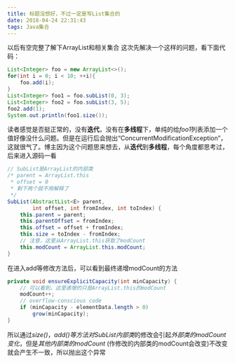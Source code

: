 ```yaml
---
title: 标题没想好，不过一定是写List集合的
date: 2018-04-24 22:31:43
tags: Java集合
---
```




以后有空完整了解下ArrayList和相关集合
这次先解决一个这样的问题，看下面代码：

```java
List<Integer> foo = new ArrayList<>();
for(int i = 0; i < 10; ++i){
    foo.add(i);
}
List<Integer> foo1 = foo.subList(0, 3);
List<Integer> foo2 = foo.subList(3, 5);
foo2.add(1);
System.out.println(foo1.size());
```

读者感觉是否挺正常的，没有**迭代**，没有在**多线程**下，单纯的给*foo1*列表添加一个值好像没什么问题。但是在运行后会抛出“ConcurrentModificationException”，这就很气了。博主因为这个问题思来想去，从**迭代**到**多线程**，每个角度都思考过，后来进入源码一看
```java
// SubList是ArrayList的内部类
/* parent = ArrayList.this
 * offset = 0
 * 剩下两个就不用解释了
 */
SubList(AbstractList<E> parent,
        int offset, int fromIndex, int toIndex) {
    this.parent = parent;
    this.parentOffset = fromIndex;
    this.offset = offset + fromIndex;
    this.size = toIndex - fromIndex;
    // 注意，这里从ArrayList.this获取了modCount
    this.modCount = ArrayList.this.modCount;
}
```
在进入add等修改方法后，可以看到最终递增modCount的方法
```java
private void ensureExplicitCapacity(int minCapacity) {
    // 可以看到，这里递增的只是ArrayList.this的modCount
    modCount++;
    // overflow-conscious code
    if (minCapacity - elementData.length > 0)
        grow(minCapacity);
}
```
所以通过*size()*，*add()*等方法对*SubList内部类*的修改会引起*外部类的modCount变化*，但是*其他内部类的modCount* (作修改的内部类的modCount会改变)不改变就会产生不一致，所以抛出这个异常